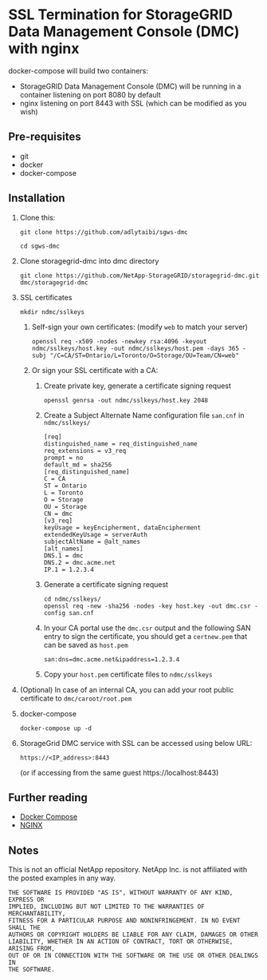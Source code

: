 # SSL Termination for StorageGRID Data Management Console (DMC) with nginx

docker-compose will build two containers:

* StorageGRID Data Management Console (DMC) will be running in a container listening on port 8080 by default
* nginx listening on port 8443 with SSL (which can be modified as you wish)

## Pre-requisites

* git
* docker
* docker-compose

## Installation

1. Clone this:

    ```
    git clone https://github.com/adlytaibi/sgws-dmc
    ```

    ```
    cd sgws-dmc
    ```

2. Clone storagegrid-dmc into dmc directory

    ```
    git clone https://github.com/NetApp-StorageGRID/storagegrid-dmc.git dmc/storagegrid-dmc
    ```

3. SSL certificates

    ```
    mkdir ndmc/sslkeys
    ```

    1. Self-sign your own certificates: (modify `web` to match your server)

        ```
        openssl req -x509 -nodes -newkey rsa:4096 -keyout ndmc/sslkeys/host.key -out ndmc/sslkeys/host.pem -days 365 -subj "/C=CA/ST=Ontario/L=Toronto/O=Storage/OU=Team/CN=web"
        ```

    2. Or sign your SSL certificate with a CA:

        1. Create private key, generate a certificate signing request

            ```
            openssl genrsa -out ndmc/sslkeys/host.key 2048
            ```

        2. Create a Subject Alternate Name configuration file `san.cnf` in `ndmc/sslkeys/`

            ```
            [req]
            distinguished_name = req_distinguished_name
            req_extensions = v3_req
            prompt = no
            default_md = sha256
            [req_distinguished_name]
            C = CA
            ST = Ontario
            L = Toronto
            O = Storage
            OU = Storage
            CN = dmc
            [v3_req]
            keyUsage = keyEncipherment, dataEncipherment
            extendedKeyUsage = serverAuth
            subjectAltName = @alt_names
            [alt_names]
            DNS.1 = dmc
            DNS.2 = dmc.acme.net
            IP.1 = 1.2.3.4
            ```

        3. Generate a certificate signing request

            ```
            cd ndmc/sslkeys/
            openssl req -new -sha256 -nodes -key host.key -out dmc.csr -config san.cnf
            ```

        4. In your CA portal use the `dmc.csr` output and the following SAN entry to sign the certificate, you should get a `certnew.pem` that can be saved as `host.pem`

            ```
            san:dns=dmc.acme.net&ipaddress=1.2.3.4
            ```

        5. Copy your `host.pem` certificate files to `ndmc/sslkeys`

4. (Optional) In case of an internal CA, you can add your root public certificate to `dmc/caroot/root.pem`

5. docker-compose

    ```
    docker-compose up -d
    ```

6. StorageGrid DMC service with SSL can be accessed using below URL:

    ```
    https://<IP_address>:8443
    ```
	(or if accessing from the same guest https://localhost:8443)

## Further reading
* [Docker Compose](https://docs.docker.com/compose/)
* [NGINX](https://www.nginx.com/)

## Notes
This is not an official NetApp repository. NetApp Inc. is not affiliated with the posted examples in any way.

```
THE SOFTWARE IS PROVIDED "AS IS", WITHOUT WARRANTY OF ANY KIND, EXPRESS OR
IMPLIED, INCLUDING BUT NOT LIMITED TO THE WARRANTIES OF MERCHANTABILITY,
FITNESS FOR A PARTICULAR PURPOSE AND NONINFRINGEMENT. IN NO EVENT SHALL THE
AUTHORS OR COPYRIGHT HOLDERS BE LIABLE FOR ANY CLAIM, DAMAGES OR OTHER
LIABILITY, WHETHER IN AN ACTION OF CONTRACT, TORT OR OTHERWISE, ARISING FROM,
OUT OF OR IN CONNECTION WITH THE SOFTWARE OR THE USE OR OTHER DEALINGS IN
THE SOFTWARE.
```
